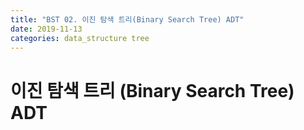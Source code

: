 ```yaml
---
title: "BST 02. 이진 탐색 트리(Binary Search Tree) ADT"
date: 2019-11-13
categories: data_structure tree
---
```


# 이진 탐색 트리 (Binary Search Tree) ADT

